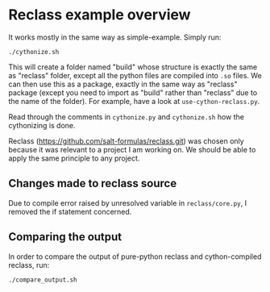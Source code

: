 # Reclass example overview

It works mostly in the same way as simple-example. Simply run:

```
./cythonize.sh
```

This will create a folder named "build" whose structure is exactly the same as "reclass" folder, except all the python files are compiled into `.so` files. We can then use this as a package, exactly in the same way as "reclass" package (except you need to import as "build" rather than "reclass" due to the name of the folder). For example, have a look at `use-cython-reclass.py`.

Read through the comments in `cythonize.py` and `cythonize.sh` how the cythonizing is done.

Reclass (https://github.com/salt-formulas/reclass.git) was chosen only because it was relevant to a project I am working on. We should be able to apply the same principle to any project.

## Changes made to reclass source

Due to compile error raised by unresolved variable in `reclass/core.py`, I removed the if statement concerned.

## Comparing the output
 In order to compare the output of pure-python reclass and cython-compiled reclass, run:
 
 ```bash
 ./compare_output.sh
 ```
